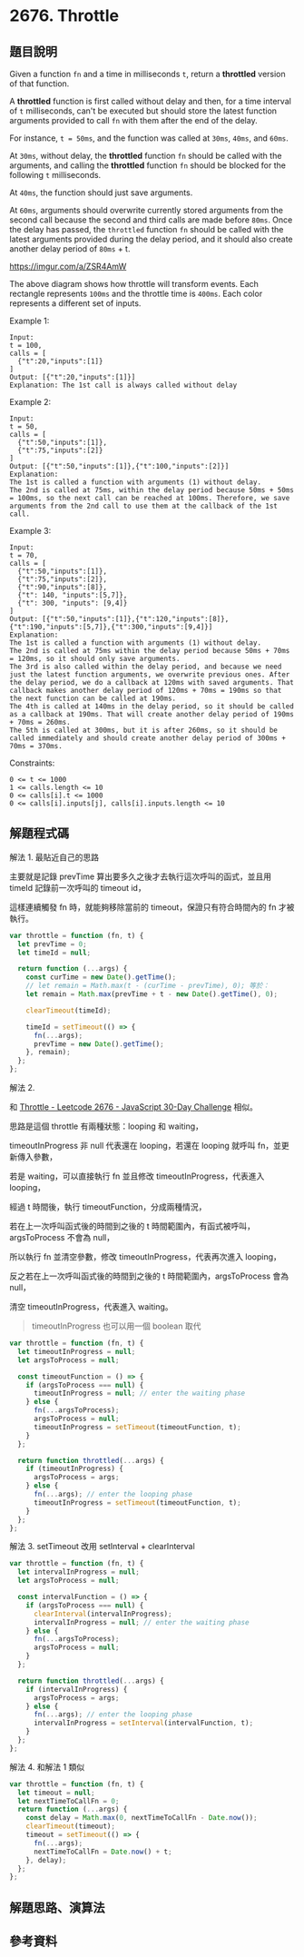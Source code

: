 # 2676. Throttle

## 題目說明

Given a function `fn` and a time in milliseconds `t`, return a **throttled** version of that function.

A **throttled** function is first called without delay and then, for a time interval of `t` milliseconds, can't be executed but should store the latest function arguments provided to call `fn` with them after the end of the delay.

For instance, `t = 50ms`, and the function was called at `30ms`, `40ms`, and `60ms`.

At `30ms`, without delay, the **throttled** function `fn` should be called with the arguments, and calling the **throttled** function `fn` should be blocked for the following `t` milliseconds.

At `40ms`, the function should just save arguments.

At `60ms`, arguments should overwrite currently stored arguments from the second call because the second and third calls are made before `80ms`. Once the delay has passed, the `throttled` function `fn` should be called with the latest arguments provided during the delay period, and it should also create another delay period of `80ms` + t.

https://imgur.com/a/ZSR4AmW

The above diagram shows how throttle will transform events. Each rectangle represents `100ms` and the throttle time is `400ms`. Each color represents a different set of inputs.

Example 1:

```
Input:
t = 100,
calls = [
  {"t":20,"inputs":[1]}
]
Output: [{"t":20,"inputs":[1]}]
Explanation: The 1st call is always called without delay
```

Example 2:

```
Input:
t = 50,
calls = [
  {"t":50,"inputs":[1]},
  {"t":75,"inputs":[2]}
]
Output: [{"t":50,"inputs":[1]},{"t":100,"inputs":[2]}]
Explanation:
The 1st is called a function with arguments (1) without delay.
The 2nd is called at 75ms, within the delay period because 50ms + 50ms = 100ms, so the next call can be reached at 100ms. Therefore, we save arguments from the 2nd call to use them at the callback of the 1st call.
```

Example 3:

```
Input:
t = 70,
calls = [
  {"t":50,"inputs":[1]},
  {"t":75,"inputs":[2]},
  {"t":90,"inputs":[8]},
  {"t": 140, "inputs":[5,7]},
  {"t": 300, "inputs": [9,4]}
]
Output: [{"t":50,"inputs":[1]},{"t":120,"inputs":[8]},{"t":190,"inputs":[5,7]},{"t":300,"inputs":[9,4]}]
Explanation:
The 1st is called a function with arguments (1) without delay.
The 2nd is called at 75ms within the delay period because 50ms + 70ms = 120ms, so it should only save arguments.
The 3rd is also called within the delay period, and because we need just the latest function arguments, we overwrite previous ones. After the delay period, we do a callback at 120ms with saved arguments. That callback makes another delay period of 120ms + 70ms = 190ms so that the next function can be called at 190ms.
The 4th is called at 140ms in the delay period, so it should be called as a callback at 190ms. That will create another delay period of 190ms + 70ms = 260ms.
The 5th is called at 300ms, but it is after 260ms, so it should be called immediately and should create another delay period of 300ms + 70ms = 370ms.
```

Constraints:

```
0 <= t <= 1000
1 <= calls.length <= 10
0 <= calls[i].t <= 1000
0 <= calls[i].inputs[j], calls[i].inputs.length <= 10
```

## 解題程式碼

解法 1. 最貼近自己的思路

主要就是記錄 prevTime 算出要多久之後才去執行這次呼叫的函式，並且用 timeId 記錄前一次呼叫的 timeout id，

這樣連續觸發 fn 時，就能夠移除當前的 timeout，保證只有符合時間內的 fn 才被執行。

```javascript
var throttle = function (fn, t) {
  let prevTime = 0;
  let timeId = null;

  return function (...args) {
    const curTime = new Date().getTime();
    // let remain = Math.max(t - (curTime - prevTime), 0); 等於：
    let remain = Math.max(prevTime + t - new Date().getTime(), 0);

    clearTimeout(timeId);

    timeId = setTimeout(() => {
      fn(...args);
      prevTime = new Date().getTime();
    }, remain);
  };
};
```

解法 2.

和 [Throttle - Leetcode 2676 - JavaScript 30-Day Challenge](https://youtu.be/zyGZV_fIQWk) 相似。

思路是這個 throttle 有兩種狀態：looping 和 waiting，

timeoutInProgress 非 null 代表還在 looping，若還在 looping 就呼叫 fn，並更新傳入參數，

若是 waiting，可以直接執行 fn 並且修改 timeoutInProgress，代表進入 looping，

經過 t 時間後，執行 timeoutFunction，分成兩種情況，

若在上一次呼叫函式後的時間到之後的 t 時間範圍內，有函式被呼叫，argsToProcess 不會為 null，

所以執行 fn 並清空參數，修改 timeoutInProgress，代表再次進入 looping，

反之若在上一次呼叫函式後的時間到之後的 t 時間範圍內，argsToProcess 會為 null，

清空 timeoutInProgress，代表進入 waiting。

> timeoutInProgress 也可以用一個 boolean 取代

```javascript
var throttle = function (fn, t) {
  let timeoutInProgress = null;
  let argsToProcess = null;

  const timeoutFunction = () => {
    if (argsToProcess === null) {
      timeoutInProgress = null; // enter the waiting phase
    } else {
      fn(...argsToProcess);
      argsToProcess = null;
      timeoutInProgress = setTimeout(timeoutFunction, t);
    }
  };

  return function throttled(...args) {
    if (timeoutInProgress) {
      argsToProcess = args;
    } else {
      fn(...args); // enter the looping phase
      timeoutInProgress = setTimeout(timeoutFunction, t);
    }
  };
};
```

解法 3. setTimeout 改用 setInterval + clearInterval

```javascript
var throttle = function (fn, t) {
  let intervalInProgress = null;
  let argsToProcess = null;

  const intervalFunction = () => {
    if (argsToProcess === null) {
      clearInterval(intervalInProgress);
      intervalInProgress = null; // enter the waiting phase
    } else {
      fn(...argsToProcess);
      argsToProcess = null;
    }
  };

  return function throttled(...args) {
    if (intervalInProgress) {
      argsToProcess = args;
    } else {
      fn(...args); // enter the looping phase
      intervalInProgress = setInterval(intervalFunction, t);
    }
  };
};
```

解法 4. 和解法 1 類似

```javascript
var throttle = function (fn, t) {
  let timeout = null;
  let nextTimeToCallFn = 0;
  return function (...args) {
    const delay = Math.max(0, nextTimeToCallFn - Date.now());
    clearTimeout(timeout);
    timeout = setTimeout(() => {
      fn(...args);
      nextTimeToCallFn = Date.now() + t;
    }, delay);
  };
};
```

## 解題思路、演算法

## 參考資料

